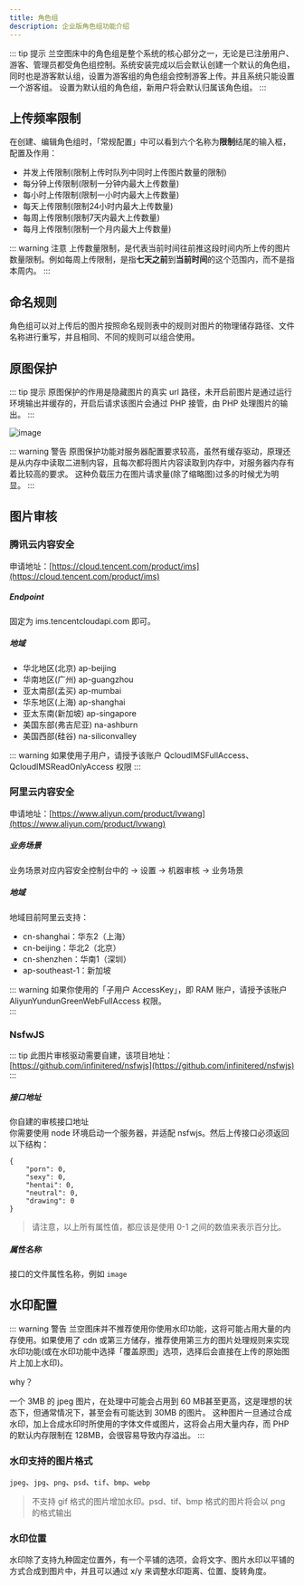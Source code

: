 ```yaml
---
title: 角色组
description: 企业版角色组功能介绍
---
```


::: tip 提示
兰空图床中的角色组是整个系统的核心部分之一，无论是已注册用户、游客、管理员都受角色组控制。系统安装完成以后会默认创建一个默认的角色组，同时也是游客默认组，设置为游客组的角色组会控制游客上传。并且系统只能设置一个游客组。
设置为默认组的角色组，新用户将会默认归属该角色组。
:::

## 上传频率限制
在创建、编辑角色组时，「常规配置」中可以看到六个名称为**限制**结尾的输入框，配置及作用：
- 并发上传限制(限制上传时队列中同时上传图片数量的限制)
- 每分钟上传限制(限制一分钟内最大上传数量)
- 每小时上传限制(限制一小时内最大上传数量)
- 每天上传限制(限制24小时内最大上传数量)
- 每周上传限制(限制7天内最大上传数量)
- 每月上传限制(限制一个月内最大上传数量)

::: warning 注意
上传数量限制，是代表当前时间往前推这段时间内所上传的图片数量限制。例如每周上传限制，是指**七天之前**到**当前时间**的这个范围内，而不是指本周内。
:::

## 命名规则
角色组可以对上传后的图片按照命名规则表中的规则对图片的物理储存路径、文件名称进行重写，并且相同、不同的规则可以组合使用。

## 原图保护

::: tip 提示
原图保护的作用是隐藏图片的真实 url 路径，未开启前图片是通过运行环境输出并缓存的，开启后请求该图片会通过 PHP 接管，由 PHP 处理图片的输出。
:::

![image](https://user-images.githubusercontent.com/22728201/158729429-ebb0fb57-ce0b-4903-922b-aca94bc8370e.png)

::: warning 警告
原图保护功能对服务器配置要求较高，虽然有缓存驱动，原理还是从内存中读取二进制内容，且每次都将图片内容读取到内存中，对服务器内存有着比较高的要求。
这种负载压力在图片请求量(除了缩略图)过多的时候尤为明显。
:::

## 图片审核

### 腾讯云内容安全
申请地址：[https://cloud.tencent.com/product/ims](https://cloud.tencent.com/product/ims)

##### Endpoint
固定为 ims.tencentcloudapi.com 即可。

##### 地域
- 华北地区(北京)	ap-beijing
- 华南地区(广州)	ap-guangzhou
- 亚太南部(孟买)	ap-mumbai
- 华东地区(上海)	ap-shanghai
- 亚太东南(新加坡)	ap-singapore
- 美国东部(弗吉尼亚)	na-ashburn
- 美国西部(硅谷)	na-siliconvalley

::: warning
如果使用子用户，请授予该账户 QcloudIMSFullAccess、QcloudIMSReadOnlyAccess 权限
:::

### 阿里云内容安全
申请地址：[https://www.aliyun.com/product/lvwang](https://www.aliyun.com/product/lvwang)

##### 业务场景
业务场景对应内容安全控制台中的 -> 设置 -> 机器审核 -> 业务场景

##### 地域
地域目前阿里云支持：
- cn-shanghai：华东2（上海）
- cn-beijing：华北2（北京）
- cn-shenzhen：华南1（深圳）
- ap-southeast-1：新加坡

::: warning
如果你使用的「子用户 AccessKey」，即 RAM 账户，请授予该账户 AliyunYundunGreenWebFullAccess 权限。  
:::

### NsfwJS

::: tip
此图片审核驱动需要自建，该项目地址：[https://github.com/infinitered/nsfwjs](https://github.com/infinitered/nsfwjs)
:::

##### 接口地址
你自建的审核接口地址  
你需要使用 node 环境启动一个服务器，并适配 nsfwjs。然后上传接口必须返回以下结构：
```
{
    "porn": 0,
    "sexy": 0,
    "hentai": 0,
    "neutral": 0,
    "drawing": 0
}
```

> 请注意，以上所有属性值，都应该是使用 0-1 之间的数值来表示百分比。

##### 属性名称
接口的文件属性名称，例如 `image`


## 水印配置

::: warning 警告
兰空图床并不推荐使用你使用水印功能，这将可能占用大量的内存使用。如果使用了 cdn 或第三方储存，推荐使用第三方的图片处理规则来实现水印功能(或在水印功能中选择「覆盖原图」选项，选择后会直接在上传的原始图片上加上水印)。

why？

一个 3MB 的 jpeg 图片，在处理中可能会占用到 60 MB甚至更高，这是理想的状态下，但通常情况下，甚至会有可能达到 30MB 的图片。
这种图片一旦通过合成水印，加上合成水印时所使用的字体文件或图片，这将会占用大量内存，而 PHP 的默认内存限制在 128MB，会很容易导致内存溢出。
:::

### 水印支持的图片格式
`jpeg`、`jpg`、`png`、`psd`、`tif`、`bmp`、`webp`
> 不支持 gif 格式的图片增加水印。psd、tif、bmp 格式的图片将会以 png 的格式输出

### 水印位置
水印除了支持九种固定位置外，有一个平铺的选项，会将文字、图片水印以平铺的方式合成到图片中，并且可以通过 x/y 来调整水印距离、位置、旋转角度。

